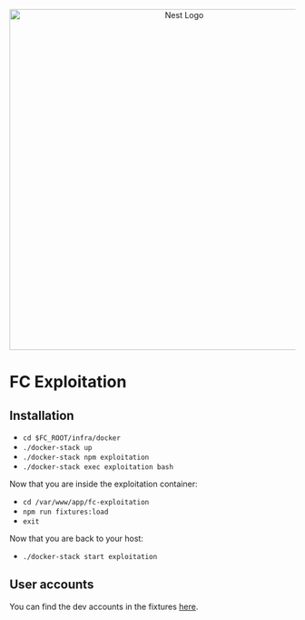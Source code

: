 <p align="center">
  <a href="http://nestjs.com/" target="blank"><img src="https://www.cerfrancegironde.fr/wp-content/uploads/2015/03/Loi-davenir-agricole-1.jpg" width="600" alt="Nest Logo" /></a>
</p>

# FC Exploitation

## Installation

- `cd $FC_ROOT/infra/docker`
- `./docker-stack up`
- `./docker-stack npm exploitation`
- `./docker-stack exec exploitation bash`

Now that you are inside the exploitation container:

- `cd /var/www/app/fc-exploitation`
- `npm run fixtures:load`
- `exit`

Now that you are back to your host:

- `./docker-stack start exploitation`

## User accounts

You can find the dev accounts in the fixtures [here](https://gitlab.com/france-connect/fc-apps/blob/staging/shared/fixtures/User.yml).
